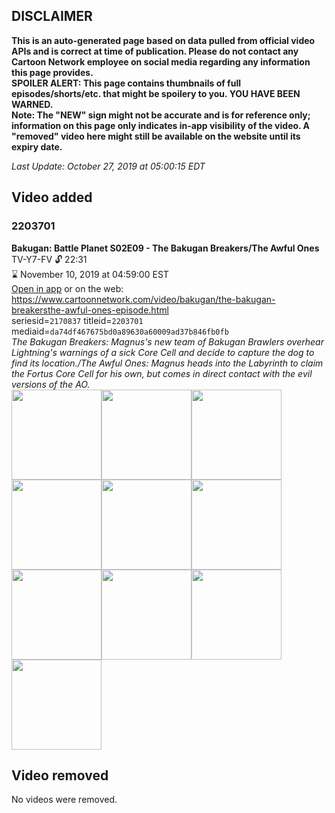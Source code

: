 ## DISCLAIMER
**This is an auto-generated page based on data pulled from official video APIs and is correct at time of publication. Please do not contact any Cartoon Network employee on social media regarding any information this page provides.**  
**SPOILER ALERT: This page contains thumbnails of full episodes/shorts/etc. that might be spoilery to you. YOU HAVE BEEN WARNED.**  
**Note: The "NEW" sign might not be accurate and is for reference only; information on this page only indicates in-app visibility of the video. A "removed" video here might still be available on the website until its expiry date.**  

_Last Update: October 27, 2019 at 05:00:15 EDT_
## Video added
### 2203701
**Bakugan: Battle Planet S02E09 - The Bakugan Breakers/The Awful Ones**  
TV-Y7-FV 🔓 22:31  
⌛ November 10, 2019 at 04:59:00 EST  
[Open in app](https://tinyurl.com/y2xcrem8) or on the web: https://www.cartoonnetwork.com/video/bakugan/the-bakugan-breakersthe-awful-ones-episode.html  
seriesid=`2170837` titleid=`2203701` mediaid=`da74df467675bd0a89630a60009ad37b846fb0fb`  
_The Bakugan Breakers: Magnus's new team of Bakugan Brawlers overhear Lightning's warnings of a sick Core Cell and decide to capture the dog to find its location./The Awful Ones: Magnus heads into the Labyrinth to claim the Fortus Core Cell for his own, but comes in direct contact with the evil versions of the AO._  
<a href="https://s3.amazonaws.com/cartoonorchestrator/2203701_001_1280x720.jpg"><img src="https://s3.amazonaws.com/cartoonorchestrator/2203701_001_640x360.jpg" height="144px" /></a><a href="https://s3.amazonaws.com/cartoonorchestrator/2203701_002_1280x720.jpg"><img src="https://s3.amazonaws.com/cartoonorchestrator/2203701_002_640x360.jpg" height="144px" /></a><a href="https://s3.amazonaws.com/cartoonorchestrator/2203701_003_1280x720.jpg"><img src="https://s3.amazonaws.com/cartoonorchestrator/2203701_003_640x360.jpg" height="144px" /></a><a href="https://s3.amazonaws.com/cartoonorchestrator/2203701_004_1280x720.jpg"><img src="https://s3.amazonaws.com/cartoonorchestrator/2203701_004_640x360.jpg" height="144px" /></a><a href="https://s3.amazonaws.com/cartoonorchestrator/2203701_005_1280x720.jpg"><img src="https://s3.amazonaws.com/cartoonorchestrator/2203701_005_640x360.jpg" height="144px" /></a><a href="https://s3.amazonaws.com/cartoonorchestrator/2203701_006_1280x720.jpg"><img src="https://s3.amazonaws.com/cartoonorchestrator/2203701_006_640x360.jpg" height="144px" /></a><a href="https://s3.amazonaws.com/cartoonorchestrator/2203701_007_1280x720.jpg"><img src="https://s3.amazonaws.com/cartoonorchestrator/2203701_007_640x360.jpg" height="144px" /></a><a href="https://s3.amazonaws.com/cartoonorchestrator/2203701_008_1280x720.jpg"><img src="https://s3.amazonaws.com/cartoonorchestrator/2203701_008_640x360.jpg" height="144px" /></a><a href="https://s3.amazonaws.com/cartoonorchestrator/2203701_009_1280x720.jpg"><img src="https://s3.amazonaws.com/cartoonorchestrator/2203701_009_640x360.jpg" height="144px" /></a><a href="https://s3.amazonaws.com/cartoonorchestrator/2203701_010_1280x720.jpg"><img src="https://s3.amazonaws.com/cartoonorchestrator/2203701_010_640x360.jpg" height="144px" /></a>
## Video removed
No videos were removed.
